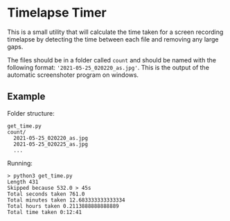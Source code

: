 # Timelapse Timer

This is a small utility that will calculate the time taken for a screen recording timelapse by detecting the time between each file and removing any large gaps.

The files should be in a folder called `count` and should be named with the following format: `'2021-05-25_020220_as.jpg'`. This is the output of the automatic screenshoter program on windows.


## Example

Folder structure:
```
get_time.py
count/
  2021-05-25_020220_as.jpg
  2021-05-25_020225_as.jpg
  ...
```

Running:
```
> python3 get_time.py
Length 431
Skipped because 532.0 > 45s
Total seconds taken 761.0
Total minutes taken 12.683333333333334
Total hours taken 0.2113888888888889
Total time taken 0:12:41
```